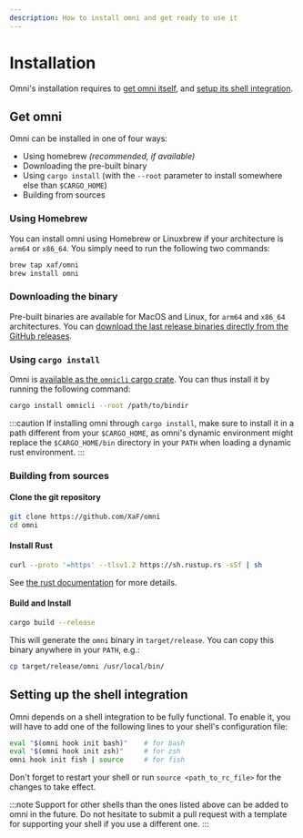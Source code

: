 ```yaml
---
description: How to install omni and get ready to use it
---
```


# Installation

Omni's installation requires to [get omni itself](#get-omni), and [setup its shell integration](#setting-up-the-shell-integration).

## Get omni

Omni can be installed in one of four ways:
- Using homebrew *(recommended, if available)*
- Downloading the pre-built binary
- Using `cargo install` (with the `--root` parameter to install somewhere else than `$CARGO_HOME`)
- Building from sources

### Using Homebrew

You can install omni using Homebrew or Linuxbrew if your architecture is `arm64` or `x86_64`. You simply need to run the following two commands:

```bash
brew tap xaf/omni
brew install omni
```

### Downloading the binary

Pre-built binaries are available for MacOS and Linux, for `arm64` and `x86_64` architectures. You can [download the last release binaries directly from the GitHub releases](https://github.com/XaF/omni/releases/).

### Using `cargo install`

Omni is [available as the `omnicli` cargo crate](https://crates.io/crates/omnicli).
You can thus install it by running the following command:

```bash
cargo install omnicli --root /path/to/bindir
```

:::caution
If installing omni through `cargo install`, make sure to install it in a path different from your `$CARGO_HOME`, as omni's dynamic environment might replace the `$CARGO_HOME/bin` directory in your `PATH` when loading a dynamic rust environment.
:::

### Building from sources

#### Clone the git repository

```bash
git clone https://github.com/XaF/omni
cd omni
```

#### Install Rust

```bash
curl --proto '=https' --tlsv1.2 https://sh.rustup.rs -sSf | sh
```

See [the rust documentation](https://doc.rust-lang.org/book/ch01-01-installation.html) for more details.

#### Build and Install

```bash
cargo build --release
```

This will generate the `omni` binary in `target/release`. You can copy this binary anywhere in your `PATH`, e.g.:

```bash
cp target/release/omni /usr/local/bin/
```

## Setting up the shell integration

Omni depends on a shell integration to be fully functional. To enable it, you will have to add one of the following lines to your shell's configuration file:

```bash
eval "$(omni hook init bash)"    # for bash
eval "$(omni hook init zsh)"     # for zsh
omni hook init fish | source     # for fish
```

Don't forget to restart your shell or run `source <path_to_rc_file>` for the changes to take effect.

:::note
Support for other shells than the ones listed above can be added to omni in the future. Do not hesitate to submit a pull request with a template for supporting your shell if you use a different one.
:::
